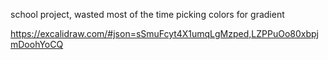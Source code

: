 school project, wasted most of the time picking colors for gradient

https://excalidraw.com/#json=sSmuFcyt4X1umqLgMzped,LZPPuOo80xbpjmDoohYoCQ
